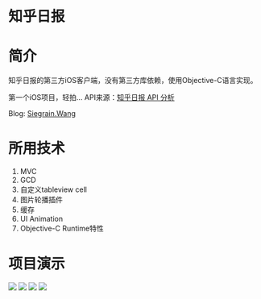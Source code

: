 # 知乎日报

# 简介

知乎日报的第三方iOS客户端，没有第三方库依赖，使用Objective-C语言实现。

第一个iOS项目，轻拍...
API来源：[知乎日报 API 分析](https://github.com/izzyleung/ZhihuDailyPurify/wiki/%E7%9F%A5%E4%B9%8E%E6%97%A5%E6%8A%A5-API-%E5%88%86%E6%9E%90)

Blog: <a href="http://siegrain.wang/" target="_blank">Siegrain.Wang</a>

# 所用技术

1. MVC
2. GCD
3. 自定义tableview cell
4. 图片轮播插件
5. 缓存
6. UI Animation
7. Objective-C Runtime特性

# 项目演示

![](http://siegrain.wang/_image/%E7%9F%A5%E4%B9%8E%E6%97%A5%E6%8A%A5%E9%A1%B9%E7%9B%AE%E6%80%BB%E7%BB%93/ZhihuDaily_Launch.gif) ![](http://siegrain.wang/_image/%E7%9F%A5%E4%B9%8E%E6%97%A5%E6%8A%A5%E9%A1%B9%E7%9B%AE%E6%80%BB%E7%BB%93/ZhihuDaily2_Home.gif)
![](http://siegrain.wang/_image/%E7%9F%A5%E4%B9%8E%E6%97%A5%E6%8A%A5%E9%A1%B9%E7%9B%AE%E6%80%BB%E7%BB%93/ZhihuDaily3_Scrolling.gif) ![](http://siegrain.wang/_image/%E7%9F%A5%E4%B9%8E%E6%97%A5%E6%8A%A5%E9%A1%B9%E7%9B%AE%E6%80%BB%E7%BB%93/ZhihuDaily4_Article.gif)
